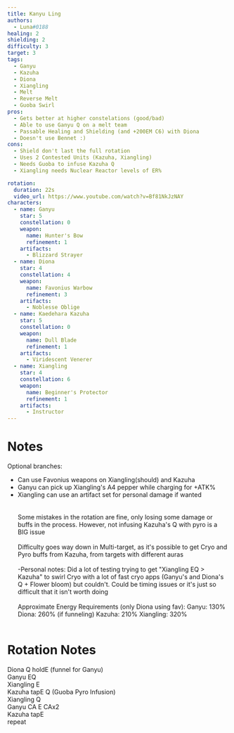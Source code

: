 ```yaml
---
title: Kanyu Ling
authors:
  - Luna#0188
healing: 2
shielding: 2
difficulty: 3
target: 3
tags:
  - Ganyu
  - Kazuha
  - Diona
  - Xiangling
  - Melt
  - Reverse Melt
  - Guoba Swirl
pros:
  - Gets better at higher constelations (good/bad)
  - Able to use Ganyu Q on a melt team
  - Passable Healing and Shielding (and +200EM C6) with Diona
  - Doesn't use Bennet :)
cons: 
  - Shield don't last the full rotation
  - Uses 2 Contested Units (Kazuha, Xiangling)
  - Needs Guoba to infuse Kazuha Q
  - Xiangling needs Nuclear Reactor levels of ER%

rotation:
  duration: 22s
  video_url: https://www.youtube.com/watch?v=Bf81NkJzNAY
characters:
  - name: Ganyu
    star: 5
    constellation: 0
    weapon:
      name: Hunter's Bow
      refinement: 1
    artifacts:
      - Blizzard Strayer
  - name: Diona
    star: 4
    constellation: 4
    weapon:
      name: Favonius Warbow
      refinement: 3
    artifacts:
      - Noblesse Oblige
  - name: Kaedehara Kazuha
    star: 5
    constellation: 0
    weapon:
      name: Dull Blade
      refinement: 1
    artifacts:
      - Viridescent Venerer
  - name: Xiangling
    star: 4
    constellation: 6
    weapon:
      name: Beginner's Protector
      refinement: 1
    artifacts:
      - Instructor
---
```


# **Notes**
Optional branches:  
- Can use Favonius weapons on Xiangling(should) and Kazuha  
- Ganyu can pick up Xiangling's A4 pepper while charging for +ATK%  
- Xiangling can use an artifact set for personal damage if wanted  
<br></br>
Some mistakes in the rotation are fine, only losing some damage or buffs in the process. However, not infusing Kazuha's Q with pyro is a BIG issue
<br></br>
Difficulty goes way down in Multi-target, as it's possible to get Cryo and Pyro buffs from Kazuha, from targets with different auras
<br></br>
-Personal notes: Did a lot of testing trying to get "Xiangling EQ > Kazuha" to swirl Cryo with a lot of fast cryo apps (Ganyu's and Diona's Q + Flower bloom) but couldn't. Could be timing issues or it's just so difficult that it isn't worth doing
<br></br>
Approximate Energy Requirements (only Diona using fav):
Ganyu: 130%  
Diona: 260% (if funneling) 
Kazuha: 210%
Xiangling: 320%
<br></br>
# **Rotation Notes**  
Diona Q holdE (funnel for Ganyu)  
Ganyu EQ  
Xiangling E  
Kazuha tapE Q (Guoba Pyro Infusion)  
Xiangling Q  
Ganyu CA E CAx2  
Kazuha tapE  
repeat  